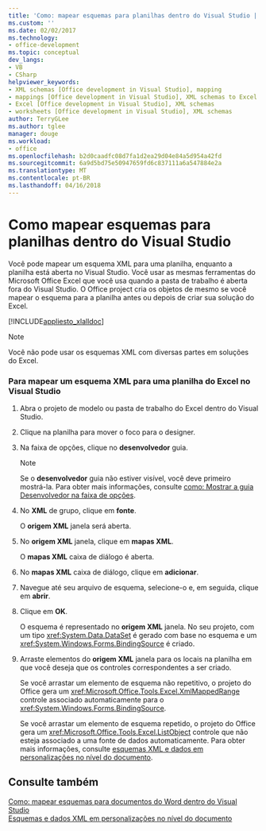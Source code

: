 ```yaml
---
title: 'Como: mapear esquemas para planilhas dentro do Visual Studio | Microsoft Docs'
ms.custom: ''
ms.date: 02/02/2017
ms.technology:
- office-development
ms.topic: conceptual
dev_langs:
- VB
- CSharp
helpviewer_keywords:
- XML schemas [Office development in Visual Studio], mapping
- mappings [Office development in Visual Studio], XML schemas to Excel worksheets
- Excel [Office development in Visual Studio], XML schemas
- worksheets [Office development in Visual Studio], XML schemas
author: TerryGLee
ms.author: tglee
manager: douge
ms.workload:
- office
ms.openlocfilehash: b2d0caadfc08d7fa1d2ea29d04e84a5d954a42fd
ms.sourcegitcommit: 6a9d5bd75e50947659fd6c837111a6a547884e2a
ms.translationtype: MT
ms.contentlocale: pt-BR
ms.lasthandoff: 04/16/2018
---
```

# <a name="how-to-map-schemas-to-worksheets-inside-visual-studio"></a>Como mapear esquemas para planilhas dentro do Visual Studio
  Você pode mapear um esquema XML para uma planilha, enquanto a planilha está aberta no Visual Studio. Você usar as mesmas ferramentas do Microsoft Office Excel que você usa quando a pasta de trabalho é aberta fora do Visual Studio. O Office project cria os objetos de mesmo se você mapear o esquema para a planilha antes ou depois de criar sua solução do Excel.  
  
 [!INCLUDE[appliesto_xlalldoc](../vsto/includes/appliesto-xlalldoc-md.md)]  
  
> [!NOTE]  
>  Você não pode usar os esquemas XML com diversas partes em soluções do Excel.  
  
### <a name="to-map-an-xml-schema-to-an-excel-worksheet-in-visual-studio"></a>Para mapear um esquema XML para uma planilha do Excel no Visual Studio  
  
1.  Abra o projeto de modelo ou pasta de trabalho do Excel dentro do Visual Studio.  
  
2.  Clique na planilha para mover o foco para o designer.  
  
3.  Na faixa de opções, clique no **desenvolvedor** guia.  
  
    > [!NOTE]  
    >  Se o **desenvolvedor** guia não estiver visível, você deve primeiro mostrá-la. Para obter mais informações, consulte [como: Mostrar a guia Desenvolvedor na faixa de opções](../vsto/how-to-show-the-developer-tab-on-the-ribbon.md).  
  
4.  No **XML** de grupo, clique em **fonte**.  
  
     O **origem XML** janela será aberta.  
  
5.  No **origem XML** janela, clique em **mapas XML**.  
  
     O **mapas XML** caixa de diálogo é aberta.  
  
6.  No **mapas XML** caixa de diálogo, clique em **adicionar**.  
  
7.  Navegue até seu arquivo de esquema, selecione-o e, em seguida, clique em **abrir**.  
  
8.  Clique em **OK**.  
  
     O esquema é representado no **origem XML** janela. No seu projeto, com um tipo <xref:System.Data.DataSet> é gerado com base no esquema e um <xref:System.Windows.Forms.BindingSource> é criado.  
  
9. Arraste elementos do **origem XML** janela para os locais na planilha em que você deseja que os controles correspondentes a ser criado.  
  
     Se você arrastar um elemento de esquema não repetitivo, o projeto do Office gera um <xref:Microsoft.Office.Tools.Excel.XmlMappedRange> controle associado automaticamente para o <xref:System.Windows.Forms.BindingSource>.  
  
     Se você arrastar um elemento de esquema repetido, o projeto do Office gera um <xref:Microsoft.Office.Tools.Excel.ListObject> controle que não esteja associado a uma fonte de dados automaticamente. Para obter mais informações, consulte [esquemas XML e dados em personalizações no nível do documento](../vsto/xml-schemas-and-data-in-document-level-customizations.md).  
  
## <a name="see-also"></a>Consulte também  
 [Como: mapear esquemas para documentos do Word dentro do Visual Studio](../vsto/how-to-map-schemas-to-word-documents-inside-visual-studio.md)   
 [Esquemas e dados XML em personalizações no nível do documento](../vsto/xml-schemas-and-data-in-document-level-customizations.md)  
  
  